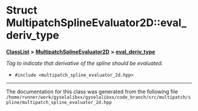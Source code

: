 

# Struct MultipatchSplineEvaluator2D::eval\_deriv\_type



[**ClassList**](annotated.md) **>** [**MultipatchSplineEvaluator2D**](classMultipatchSplineEvaluator2D.md) **>** [**eval\_deriv\_type**](structMultipatchSplineEvaluator2D_1_1eval__deriv__type.md)



_Tag to indicate that derivative of the spline should be evaluated._ 

* `#include <multipatch_spline_evaluator_2d.hpp>`


































































------------------------------
The documentation for this class was generated from the following file `/home/runner/work/gyselalibxx/gyselalibxx/code_branch/src/multipatch/spline/multipatch_spline_evaluator_2d.hpp`

